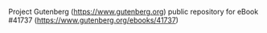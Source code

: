 Project Gutenberg (https://www.gutenberg.org) public repository for eBook #41737 (https://www.gutenberg.org/ebooks/41737)
